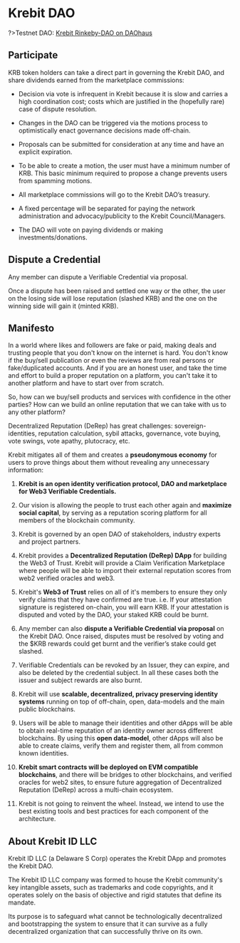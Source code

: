 # Krebit DAO

?>Testnet DAO: [Krebit Rinkeby-DAO on DAOhaus](https://app.daohaus.club/dao/0x4/0xbb79a51aa1d659d0b854018f2d5362995c80fb6d)

## Participate

KRB token holders can take a direct part in governing the Krebit DAO, and share dividends earned from the marketplace commissions:

- Decision via vote is infrequent in Krebit because it is slow and carries a high coordination cost; costs which are justified in the (hopefully rare) case of dispute resolution.

- Changes in the DAO can be triggered via the motions process to optimistically enact governance decisions made off-chain.

- Proposals can be submitted for consideration at any time and have an explicit expiration.

- To be able to create a motion, the user must have a minimum number of KRB. This basic minimum required to propose a change prevents users from spamming motions.

- All marketplace commissions will go to the Krebit DAO’s treasury.

- A fixed percentage will be separated for paying the network administration and advocacy/publicity to the Krebit Council/Managers.

- The DAO will vote on paying dividends or making investments/donations.

## Dispute a Credential

Any member can dispute a Verifiable Credential via proposal.

Once a dispute has been raised and settled one way or the other, the user on the losing side will lose reputation (slashed KRB) and the one on the winning side will gain it (minted KRB).

## Manifesto

In a world where likes and followers are fake or paid, making deals and trusting people that you don't know on the internet is hard. You don't know if the buy/sell publication or even the reviews are from real persons or fake/duplicated accounts. And if you are an honest user, and take the time and effort to build a proper reputation on a platform, you can't take it to another platform and have to start over from scratch.

So, how can we buy/sell products and services with confidence in the other parties? How can we build an online reputation that we can take with us to any other platform?

Decentralized Reputation (DeRep) has great challenges: sovereign-identities, reputation calculation, sybil attacks, governance, vote buying, vote swings, vote apathy, plutocracy, etc.

Krebit mitigates all of them and creates a **pseudonymous economy** for users to prove things about them without revealing any unnecessary information:

1. **Krebit is an open identity verification protocol, DAO and marketplace for Web3 Verifiable Credentials.**

2. Our vision is allowing the people to trust each other again and **maximize social capital**, by serving as a reputation scoring platform for all members of the blockchain community.

3. Krebit is governed by an open DAO of stakeholders, industry experts and project partners.

4. Krebit provides a **Decentralized Reputation (DeRep) DApp** for building the Web3 of Trust. Krebit will provide a Claim Verification Marketplace where people will be able to import their external reputation scores from web2 verified oracles and web3.

5. Krebit's **Web3 of Trust** relies on all of it's members to ensure they only verify claims that they have confirmed are true. i.e. If your attestation signature is registered on-chain, you will earn KRB. If your attestation is disputed and voted by the DAO, your staked KRB could be burnt.

6. Any member can also **dispute a Verifiable Credential via proposal** on the Krebit DAO. Once raised, disputes must be resolved by voting and the $KRB rewards could get burnt and the verifier’s stake could get slashed.

7. Verifiable Credentials can be revoked by an Issuer, they can expire, and also be deleted by the credential subject. In all these cases both the issuer and subject rewards are also burnt.

8. Krebit will use **scalable, decentralized, privacy preserving identity systems** running on top of off-chain, open, data-models and the main public blockchains.

9. Users will be able to manage their identities and other dApps will be able to obtain real-time reputation of an identity owner across different blockchains. By using this **open data-model**, other dApps will also be able to create claims, verify them and register them, all from common known identities.

10. **Krebit smart contracts will be deployed on EVM compatible blockchains**, and there will be bridges to other blockchains, and verified oracles for web2 sites, to ensure future aggregation of Decentralized Reputation (DeRep) across a multi-chain ecosystem.

11. Krebit is not going to reinvent the wheel. Instead, we intend to use the best existing tools and best practices for each component of the architecture.

## About Krebit ID LLC

Krebit ID LLC (a Delaware S Corp) operates the Krebit DApp and promotes the Krebit DAO.

The Krebit ID LLC company was formed to house the Krebit community's key intangible assets, such as trademarks and code copyrights, and it operates solely on the basis of objective and rigid statutes that define its mandate.

Its purpose is to safeguard what cannot be technologically decentralized and bootstrapping the system to ensure that it can survive as a fully decentralized organization that can successfully thrive on its own.
